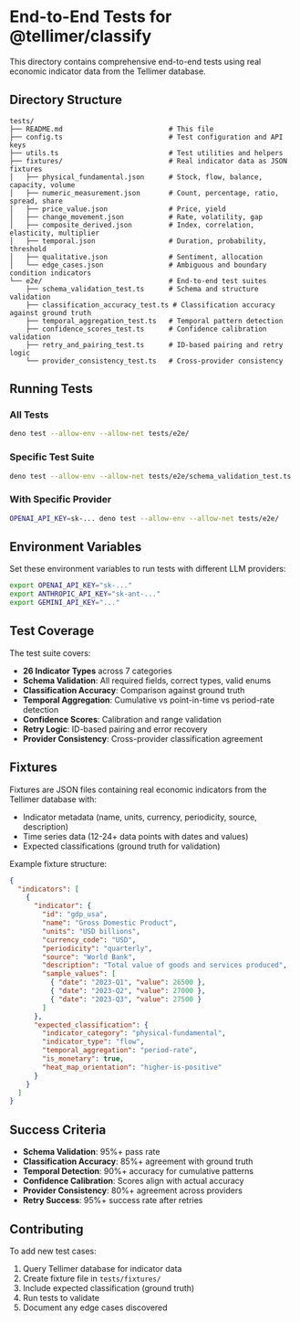 # End-to-End Tests for @tellimer/classify

This directory contains comprehensive end-to-end tests using real economic
indicator data from the Tellimer database.

## Directory Structure

```
tests/
├── README.md                          # This file
├── config.ts                          # Test configuration and API keys
├── utils.ts                           # Test utilities and helpers
├── fixtures/                          # Real indicator data as JSON fixtures
│   ├── physical_fundamental.json      # Stock, flow, balance, capacity, volume
│   ├── numeric_measurement.json       # Count, percentage, ratio, spread, share
│   ├── price_value.json               # Price, yield
│   ├── change_movement.json           # Rate, volatility, gap
│   ├── composite_derived.json         # Index, correlation, elasticity, multiplier
│   ├── temporal.json                  # Duration, probability, threshold
│   ├── qualitative.json               # Sentiment, allocation
│   └── edge_cases.json                # Ambiguous and boundary condition indicators
└── e2e/                               # End-to-end test suites
    ├── schema_validation_test.ts      # Schema and structure validation
    ├── classification_accuracy_test.ts # Classification accuracy against ground truth
    ├── temporal_aggregation_test.ts   # Temporal pattern detection
    ├── confidence_scores_test.ts      # Confidence calibration validation
    ├── retry_and_pairing_test.ts      # ID-based pairing and retry logic
    └── provider_consistency_test.ts   # Cross-provider consistency
```

## Running Tests

### All Tests

```bash
deno test --allow-env --allow-net tests/e2e/
```

### Specific Test Suite

```bash
deno test --allow-env --allow-net tests/e2e/schema_validation_test.ts
```

### With Specific Provider

```bash
OPENAI_API_KEY=sk-... deno test --allow-env --allow-net tests/e2e/
```

## Environment Variables

Set these environment variables to run tests with different LLM providers:

```bash
export OPENAI_API_KEY="sk-..."
export ANTHROPIC_API_KEY="sk-ant-..."
export GEMINI_API_KEY="..."
```

## Test Coverage

The test suite covers:

- **26 Indicator Types** across 7 categories
- **Schema Validation**: All required fields, correct types, valid enums
- **Classification Accuracy**: Comparison against ground truth
- **Temporal Aggregation**: Cumulative vs point-in-time vs period-rate detection
- **Confidence Scores**: Calibration and range validation
- **Retry Logic**: ID-based pairing and error recovery
- **Provider Consistency**: Cross-provider classification agreement

## Fixtures

Fixtures are JSON files containing real economic indicators from the Tellimer
database with:

- Indicator metadata (name, units, currency, periodicity, source, description)
- Time series data (12-24+ data points with dates and values)
- Expected classifications (ground truth for validation)

Example fixture structure:

```json
{
  "indicators": [
    {
      "indicator": {
        "id": "gdp_usa",
        "name": "Gross Domestic Product",
        "units": "USD billions",
        "currency_code": "USD",
        "periodicity": "quarterly",
        "source": "World Bank",
        "description": "Total value of goods and services produced",
        "sample_values": [
          { "date": "2023-Q1", "value": 26500 },
          { "date": "2023-Q2", "value": 27000 },
          { "date": "2023-Q3", "value": 27500 }
        ]
      },
      "expected_classification": {
        "indicator_category": "physical-fundamental",
        "indicator_type": "flow",
        "temporal_aggregation": "period-rate",
        "is_monetary": true,
        "heat_map_orientation": "higher-is-positive"
      }
    }
  ]
}
```

## Success Criteria

- **Schema Validation**: 95%+ pass rate
- **Classification Accuracy**: 85%+ agreement with ground truth
- **Temporal Detection**: 90%+ accuracy for cumulative patterns
- **Confidence Calibration**: Scores align with actual accuracy
- **Provider Consistency**: 80%+ agreement across providers
- **Retry Success**: 95%+ success rate after retries

## Contributing

To add new test cases:

1. Query Tellimer database for indicator data
2. Create fixture file in `tests/fixtures/`
3. Include expected classification (ground truth)
4. Run tests to validate
5. Document any edge cases discovered
